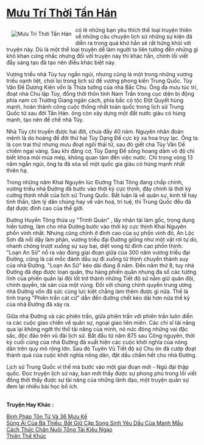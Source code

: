 <a href="https://utruyen.com/truyen/muu-tri-thoi-tan-han/20472/" title="Mưu Trí Thời Tần Hán"><h1>Mưu Trí Thời Tần Hán</h1></a><div style="display:table"><img align="right" style="float: left; padding: 10px;" src="https://utruyen.com/images/story/200x260/muu-tri-thoi-tan-han.jpg" alt="Mưu Trí Thời Tần Hán"> có lẽ những bạn yêu thích thể loại truyện thiên về những câu chuyện lịch sử những sự kiện đã diễn ra trong quá khứ hẳn sẽ rất hứng khỏi với truyện này. Dù là một thể loại truyện dễ làm người ta liên tưởng đến những gì khô khan cứng nhắc nhưng đối với truyện này thì khác hẳn, chính lối viết đầy sáng tạo đã tạo nên điều khác biệt này.<p></p>Vương triều nhà Tùy tuy ngắn ngủi, nhưng cũng là một trong những vương triều oanh liệt, chói lọi trong lịch sử đế vương phong kiến Trung Quốc. Tùy Văn Đế Dương Kiên vốn là Thừa tướng của nhà Bắc Chu. Ông đa mưu túc trí, đoạt nhà Chu lập Tùy, đồng thời thôn tính Nam Trần trong cục diện bị động phía nam có Trường Giang ngăn cách, phía bắc có tộc Đột Quyết hùng mạnh, hoàn thành công cuộc thống nhất toàn quốc trong lịch sử Trung Quốc từ sau đời Tần Hán. ông còn xây dựng một đất nước giàu có hùng mạnh, tạo nên đế chế nhà Tùy.<p></p>Nhà Tùy chỉ truyền được hai đời, chưa đầy 40 năm. Nguyên nhân đoản mệnh là do hoàng đế đời thứ hai Tùy Dạng Đế cực kỳ xa hoa trụy lạc. Ông ta là con trai thứ nhưng mưu đoạt ngôi thái tử, sau đó giết cha Tùy Văn Dế chiếm ngai vàng. Sau khi đăng cơ, Tùy Dạng Đế sống hoang dâm vô độ chỉ biết khoa môi múa mép, không quan tâm đến việc nước. Chỉ trong vòng 13 năm ngắn ngủi, ông ta đã xóa sổ một quốc gia giàu có hùng mạnh nhất thiên hạ.<p></p>Trong những năm Khai Nguyên lúc Đường Thái Tông đang chấp chính, vương triều nhà Đường đã bước vào thời kỳ cực thịnh, đây chính là thời kỳ cường thịnh nhất của lịch sử Trung Quốc. Bất luận là về quân sự, kinh tế hay tinh thần, tâm lý dân chúng hay về văn hoá, trí tuệ, thì Trung Quốc đều đã đạt được đỉnh cao của thế giới.<p></p>Đường Huyền Tông thừa uy "Trinh Quán" , lấy nhân tài làm gốc, trọng dụng hiền tướng, làm cho nhà Đường bước vào thời kỳ cực thịnh Khai Nguyên phồn vinh nhất. Nhưng cũng chính ở đỉnh cao của sự phồn vinh đó, An Lộc Sơn đã nổi dậy làm phản, vương triều đại Đường giống như một vật rơi tự do, nhanh chóng trượt xuống sự suy bại, diệt vong từ đỉnh cao phồn thịnh. "Loạn An Sử" nổ ra vào đúng giai đoạn giữa của 300 năm vương triều đại Đường, cũng là cái mốc đánh dấu sự đi xuống từ thịnh chuyển thành suy của nhà Đường. "Loạn An Sử" kéo dài đúng 8 năm. Đến năm thứ 8, tuy nhà Đường đã dẹp được loạn quân, thu hàng phiến quân nhưng đa số các tướng lĩnh của phiến quân lại đội lốt trở thành những Tiết độ sứ nắm giữ quân đội, chính quyền, tài sản của một vùng. Đối với chúng chính quyền trung ương nhà Đường vốn đã sức cùng lực kiệt chẳng làm thêm được gì nữa. Thế là tình trạng "Phiên trấn cát cứ" dẫn đến đường chết kéo dài hơn nửa thế kỷ của nhà Đường đã xảy ra.<p></p>Giữa nhà Đường và các phiên trấn, giữa phiên trấn với phiên trấn luôn diễn ra các cuộc giao chiến về quân sự, ngoại giao liên miên. Các chí sĩ tài năng qua lại không ngớt thi thố tài năng của mình, nô nức đóng những vai đặc sắc, độc đáo trên vũ đài lịch sử. Bắt đầu từ năm 875 sau Công nguyên, thời kỳ cuối cùng của nhà Đường đã xuất hiện các cuộc khởi nghĩa của nông dân trên quy mô rộng lớn. Sau đó Tuyên Vũ Tiết độ sứ Chu ôn đã cướp đoạt thành quả của cuộc khởi nghĩa nông dân, đặt dấu chấm hết cho nhà Đường.<p></p>Lịch sử Trung Quốc vì thế mà bước vào một giai đoạn mới - Ngũ đại thập quốc. Đọc truyện lịch sử này, ban mới thấy được sự phong phú trong lối viết đồng thời thấy được sự tài năng của những lãnh đạo, một truyện quân sự đem lại nhiều bài học bổ ích.</div><p><br><b>Truyện Hay Khác :</b></p><a href="https://utruyen.com/truyen/binh-phap-ton-tu-va-36-muu-ke/20465/" alt="Binh Pháp Tôn Tử Và 36 Mưu Kế">Binh Pháp Tôn Tử Và 36 Mưu Kế</a><br/><a href="https://github.com/quanluxury/ngontinhhot/tree/master/truyenhay/19136/" alt="Sủng Ái Của Bá Thiếu: Bắt Giữ Cặp Song Sinh Yêu Dấu Của Manh Mẫu">Sủng Ái Của Bá Thiếu: Bắt Giữ Cặp Song Sinh Yêu Dấu Của Manh Mẫu</a><br/><a href="https://github.com/quanluxury/ngontinhhot/tree/master/truyenhay/19457/" alt="Cách Thức Chăn Nuôi Tổng Tài Kiêu Ngạo">Cách Thức Chăn Nuôi Tổng Tài Kiêu Ngạo</a><br/><a href="https://github.com/quanluxury/ngontinhhot/tree/master/truyenhay/18965/" alt="Thiên Thế Khúc">Thiên Thế Khúc</a><br/>